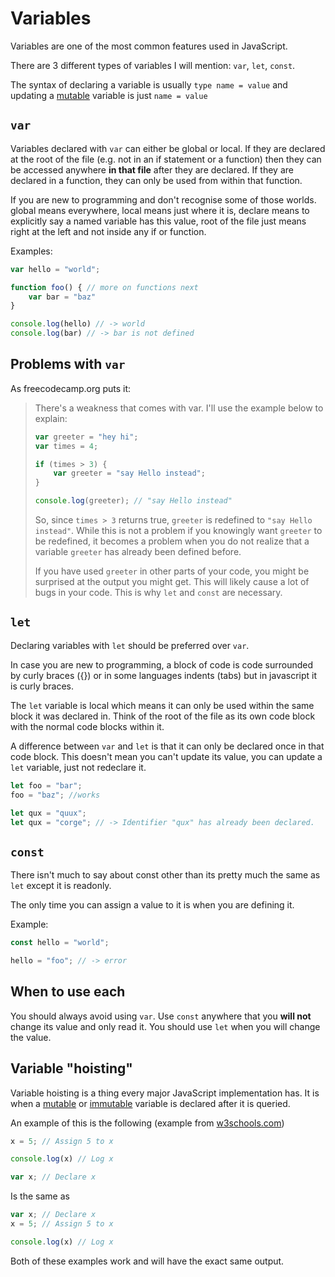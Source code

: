 # Variables

Variables are one of the most common features used in JavaScript.

There are 3 different types of variables I will mention: `var`, `let`, `const`.

The syntax of declaring a variable is usually `type name = value` and updating a <!-- WORD(mutable) -->[mutable](../../reference/glossary.md#mutable)<!-- WORD:END --> variable is just `name = value`

## `var`

Variables declared with `var` can either be global or local. If they are declared at the root of the file (e.g. not in an if statement or a function) then they can be accessed anywhere **in that file** after they are declared. If they are declared in a function, they can only be used from within that function.

If you are new to programming and don't recognise some of those worlds. global means everywhere, local means just where it is, declare means to explicitly say a named variable has this value, root of the file just means right at the left and not inside any if or function.

Examples:

```js
var hello = "world";

function foo() { // more on functions next
    var bar = "baz"
}

console.log(hello) // -> world
console.log(bar) // -> bar is not defined
```

## Problems with `var`

As freecodecamp.org puts it:
> There's a weakness that comes with  var. I'll use the example below to explain:
>
> ```js
> var greeter = "hey hi";
> var times = 4;
>
> if (times > 3) {
>     var greeter = "say Hello instead"; 
> }
> 
> console.log(greeter); // "say Hello instead"
> ```
>
>So, since `times > 3` returns true, `greeter` is redefined  to `"say Hello instead"`. While this is not a problem if you knowingly want `greeter` to be redefined, it becomes a problem when you do not realize that a variable `greeter` has already been defined before.
>
>If you have used `greeter` in other parts of your code, you might be surprised at the output you might get. This will likely cause a lot of bugs in your code. This is why `let` and `const` are necessary.

## `let`

Declaring variables with `let` should be preferred over `var`.

In case you are new to programming, a block of code is code surrounded by curly braces ({}) or in some languages indents (tabs) but in javascript it is curly braces.

The `let` variable is local which means it can only be used within the same block it was declared in. Think of the root of the file as its own code block with the normal code blocks within it.

A difference between `var` and `let` is that it can only be declared once in that code block. This doesn't mean you can't update its value, you can update a `let` variable, just not redeclare it.

```js
let foo = "bar";
foo = "baz"; //works

let qux = "quux";
let qux = "corge"; // -> Identifier "qux" has already been declared.
```

## `const`

There isn't much to say about const other than its pretty much the same as `let` except it is readonly.

The only time you can assign a value to it is when you are defining it.

Example:
```js
const hello = "world";

hello = "foo"; // -> error
```

## When to use each

You should always avoid using `var`. Use `const` anywhere that you **will not** change its value and only read it. You should use `let` when you will change the value.

## Variable "hoisting"

Variable hoisting is a thing every major JavaScript implementation has. It is when a <!-- WORD(mutable) -->[mutable](../../reference/glossary.md#mutable)<!-- WORD:END --> or <!-- WORD(immutable) -->[immutable](../../reference/glossary.md#immutable)<!-- WORD:END --> variable is declared after it is queried.

An example of this is the following (example from [w3schools.com](https://www.w3schools.com/js/js_hoisting.asp))

```js
x = 5; // Assign 5 to x

console.log(x) // Log x

var x; // Declare x
```

Is the same as

```js
var x; // Declare x
x = 5; // Assign 5 to x

console.log(x) // Log x
```

Both of these examples work and will have the exact same output.
